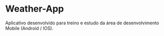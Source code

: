# Weather-App
Aplicativo desenvolvido para treino e estudo da área de desenvolvimento Mobile (Android / IOS).

